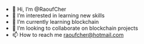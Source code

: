 - 👋 Hi, I’m @RaoufCher
- 👀 I’m interested in learning new skills
- 🌱 I’m currently learning blockchain
- 💞️ I’m looking to collaborate on blockchain projects
- 📫 How to reach me raoufcher@hotmail.com

<!---
RaoufCher/RaoufCher is a ✨ special ✨ repository because its `README.md` (this file) appears on your GitHub profile.
You can click the Preview link to take a look at your changes.
--->
